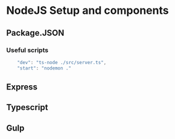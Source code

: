 
# NodeJS Setup and components

## Package.JSON 

### Useful scripts

```javascript
    "dev": "ts-node ./src/server.ts",
    "start": "nodemon ."
```

## Express

## Typescript

## Gulp

 

